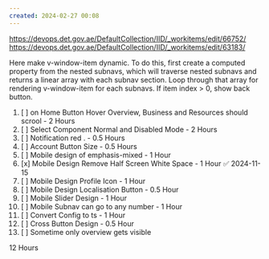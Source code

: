 ```yaml
---
created: 2024-02-27 00:08
---
```

https://devops.det.gov.ae/DefaultCollection/IID/_workitems/edit/66752/
https://devops.det.gov.ae/DefaultCollection/IID/_workitems/edit/63183/


Here make v-window-item dynamic. To do this, first create a computed property from the nested subnavs, which will traverse nested subnavs and returns a linear array with each subnav section. Loop through that array for rendering v-window-item for each subnavs. If item index > 0, show back button.

1. [ ] on Home Button Hover Overview, Business and Resources should scrool - 2 Hours
2. [ ] Select Component Normal and Disabled Mode - 2 Hours
3. [ ] Notification red . - 0.5 Hours
4. [ ] Account Button Size - 0.5 Hours
5. [ ] Mobile design of emphasis-mixed - 1 Hour
6. [x] Mobile Design Remove Half Screen White Space - 1 Hour ✅ 2024-11-15
7. [ ] Mobile Design Profile Icon - 1 Hour
8. [ ] Mobile Design Localisation Button - 0.5 Hour
9. [ ] Mobile Slider Design - 1 Hour
10. [ ] Mobile Subnav can go to any number - 1 Hour
11. [ ] Convert Config to ts - 1 Hour
12. [ ] Cross Button Design - 0.5 Hour
13. [ ] Sometime only overview gets visible

12 Hours
